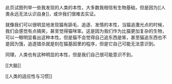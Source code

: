 此页试图列举一些我发现的人类的本性，大多数我相信有生物基础，但是因为[[人类永远无法认识自身]]，或许我们很难去实证。

就像我们可以很明显地发现猫有舔毛、追逐、发情的本性，当猫追激光点的时候，我们会感觉有点搞笑，甚至觉得猫咪笨。这是因为我们作为比猫更加复杂的生物，可以一眼明显看出这种本性。但是猫不会觉得自己追东西是笨，甚至猫追东西也不是因为饿，追逐猎杀就是刻在猫基因里的程序，但是它自己可能无法意识到。

同理，人类也有这种明显的本性，但是我们自己很可能意识不到。

[[大脑]]

[[人类的适应性与习惯]]

